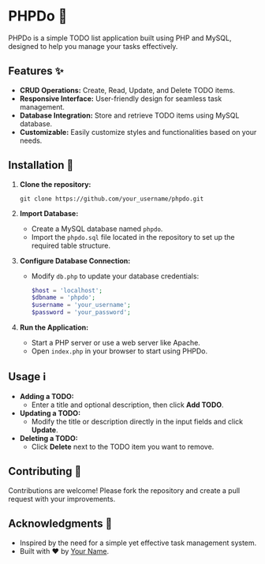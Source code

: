 # PHPDo 📝

PHPDo is a simple TODO list application built using PHP and MySQL, designed to help you manage your tasks effectively.

## Features ✨

- **CRUD Operations:** Create, Read, Update, and Delete TODO items.
- **Responsive Interface:** User-friendly design for seamless task management.
- **Database Integration:** Store and retrieve TODO items using MySQL database.
- **Customizable:** Easily customize styles and functionalities based on your needs.

## Installation 🚀

1. **Clone the repository:**
   ```
   git clone https://github.com/your_username/phpdo.git
   ```
2. **Import Database:**

   - Create a MySQL database named `phpdo`.
   - Import the `phpdo.sql` file located in the repository to set up the required table structure.

3. **Configure Database Connection:**
   - Modify `db.php` to update your database credentials:
     ```php
     $host = 'localhost';
     $dbname = 'phpdo';
     $username = 'your_username';
     $password = 'your_password';
     ```
4. **Run the Application:**
   - Start a PHP server or use a web server like Apache.
   - Open `index.php` in your browser to start using PHPDo.

## Usage ℹ️

- **Adding a TODO:**
  - Enter a title and optional description, then click **Add TODO**.
- **Updating a TODO:**
  - Modify the title or description directly in the input fields and click **Update**.
- **Deleting a TODO:**
  - Click **Delete** next to the TODO item you want to remove.

## Contributing 🤝

Contributions are welcome! Please fork the repository and create a pull request with your improvements.


## Acknowledgments 🙏

- Inspired by the need for a simple yet effective task management system.
- Built with ❤️ by [Your Name](https://github.com/Asin-Junior-Honore).
